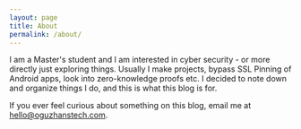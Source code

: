 ```yaml
---
layout: page
title: About
permalink: /about/
---
```


I am a Master's student and I am interested in cyber security - or more directly just exploring things. Usually I make projects, bypass SSL Pinning of Android apps, look into zero-knowledge proofs etc. I decided to note down and organize things I do, and this is what this blog is for.

If you ever feel curious about something on this blog, email me at [hello@oguzhanstech.com](mailto:hello@oguzhanstech.com).